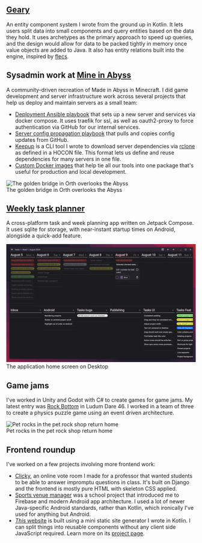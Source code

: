 ## [Geary](https://github.com/MineInAbyss/Geary)

An entity component system I wrote from the ground up in Kotlin. It lets users split data into small components and query entities based on the data they hold. It uses archetypes as the primary approach to speed up queries, and the design would allow for data to be packed tightly in memory once value objects are added to Java. It also has entity relations built into the engine, inspired by [flecs](https://github.com/SanderMertens/flecs).

## Sysadmin work at [Mine in Abyss](https://mineinabyss.com/)

A community-driven recreation of Made in Abyss in Minecraft. I did game development and server infrastructure work across several projects that help us deploy and maintain servers as a small team:

- [Deployment Ansible playbook](https://github.com/MineInAbyss/ansible-in-abyss) that sets up a new server and services via docker compose. It uses traefik for ssl, as well as oauth2-proxy to force authentication via GitHub for our internal services.
- [Server config propagation playbook](https://github.com/MineInAbyss/server-config) that pulls and copies config updates from GitHub.
- [Keepup](https://github.com/MineInAbyss/Keepup) is a CLI tool I wrote to download server dependencies via [rclone](https://rclone.org/) as defined in a HOCON file. This format lets us define and reuse dependencies for many servers in one file.
- [Custom Docker images](https://github.com/MineInAbyss/Docker) that help tie all our tools into one package that's useful for production and local development.

<img alt="The golden bridge in Orth overlooks the Abyss" loading="lazy" class="full-bleed min-h-72 object-cover" src="/assets/images/orth.png"/>
<figcaption>The golden bridge in Orth overlooks the Abyss</figcaption>

## [Weekly task planner](https://github.com/0ffz/tasks)

A cross-platform task and week planning app written on Jetpack Compose. It uses sqlite for storage, with near-instant startup times on Android, alongside a quick-add feature.

<img alt="The application home screen on Desktop" loading="lazy"  src="/assets/images/tasks-desktop.png"/>
<figcaption>The application home screen on Desktop</figcaption>

## Game jams

I've worked in Unity and Godot with C# to create games for game jams. My latest entry was [Rock Bottom](https://github.com/0ffz/Ludum-Dare-46) in Ludum Dare 46. I worked in a team of three to create a physics puzzle game using an event driven architecture.

<img alt="Pet rocks in the pet rock shop return home" loading="lazy" src="/assets/images/rock_bottom.avif"/>
<figcaption>Pet rocks in the pet rock shop return home</figcaption>

## Frontend roundup

I've worked on a few projects involving more frontend work:

- [Clicky](https://github.com/0ffz/Clicky), an online vote room I made for a professor that wanted students to be able to answer impromptu questions in class. It's built on Django and the frontend is mostly pure HTML with skeleton CSS applied.
- [Sports venue manager](https://github.com/0ffz/CSCB07-final) was a school project that introduced me to Firebase and modern Android app architecture. I used a lot of newer Java-specific Android standards, rather than Kotlin, which ironically I've used for anything but Android.
- [*This* website](https://dvyy.me) is built using a mini static site generator I wrote in Kotlin. I can split things into reusable components without any client side JavaScript required. Learn more on its [project page](https://github.com/0ffz/personal-site).

